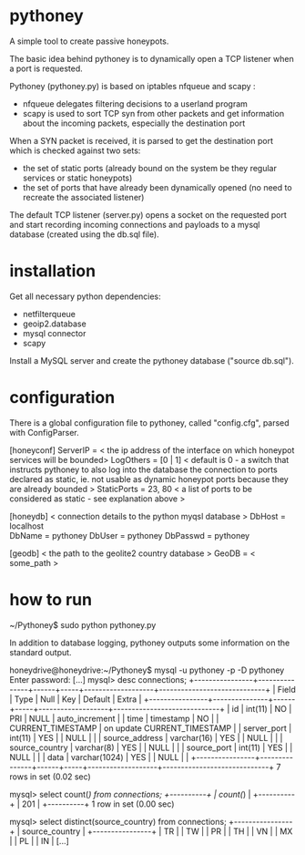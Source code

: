 # pythoney
A simple tool to create passive honeypots.

The basic idea behind pythoney is to dynamically open a TCP listener when a port is requested.

Pythoney (pythoney.py) is based on iptables nfqueue and scapy :
  - nfqueue delegates filtering decisions to a userland program
  - scapy is used to sort TCP syn from other packets and get information about the incoming packets, especially the destination port

When a SYN packet is received, it is parsed to get the destination port which is checked against two sets:
  - the set of static ports (already bound on the system be they regular services or static honeypots)
  - the set of ports that have already been dynamically opened (no need to recreate the associated listener)

The default TCP listener (server.py) opens a socket on the requested port and start recording incoming connections and payloads to a mysql database (created using the db.sql file).

# installation
Get all necessary python dependencies:
  - netfilterqueue
  - geoip2.database 
  - mysql connector
  - scapy
  
Install a MySQL server and create the pythoney database ("source db.sql").

# configuration
There is a global configuration file to pythoney, called "config.cfg", parsed with ConfigParser.

[honeyconf]
ServerIP = < the ip address of the interface on which honeypot services will be bounded>
LogOthers = [0 | 1] < default is 0 - a switch that instructs pythoney to also log into the database the connection to ports declared as static, ie. not usable as dynamic honeypot ports because they are already bounded >
StaticPorts = 23, 80 < a list of ports to be considered as static - see explanation above >

[honeydb] < connection details to the python myqsl database >
DbHost = localhost  
DbName = pythoney
DbUser = pythoney
DbPasswd = pythoney

[geodb] < the path to the geolite2 country database >
GeoDB = < some_path >


# how to run
~/Pythoney$ sudo python pythoney.py
  
In addition to database logging, pythoney outputs some information on the standard output.

honeydrive@honeydrive:~/Pythoney$ mysql -u pythoney -p -D pythoney
Enter password: 
[...]
mysql> desc connections;
+----------------+---------------+------+-----+-------------------+-----------------------------+
| Field          | Type          | Null | Key | Default           | Extra                       |
+----------------+---------------+------+-----+-------------------+-----------------------------+
| id             | int(11)       | NO   | PRI | NULL              | auto_increment              |
| time           | timestamp     | NO   |     | CURRENT_TIMESTAMP | on update CURRENT_TIMESTAMP |
| server_port    | int(11)       | YES  |     | NULL              |                             |
| source_address | varchar(16)   | YES  |     | NULL              |                             |
| source_country | varchar(8)    | YES  |     | NULL              |                             |
| source_port    | int(11)       | YES  |     | NULL              |                             |
| data           | varchar(1024) | YES  |     | NULL              |                             |
+----------------+---------------+------+-----+-------------------+-----------------------------+
7 rows in set (0.02 sec)

mysql> select count(*) from connections;
+----------+
| count(*) |
+----------+
|      201 |
+----------+
1 row in set (0.00 sec)

mysql> select distinct(source_country) from connections;
+----------------+
| source_country |
+----------------+
| TR             |
| TW             |
| PR             |
| TH             |
| VN             |
| MX             |
| PL             |
| IN             |
[...]


